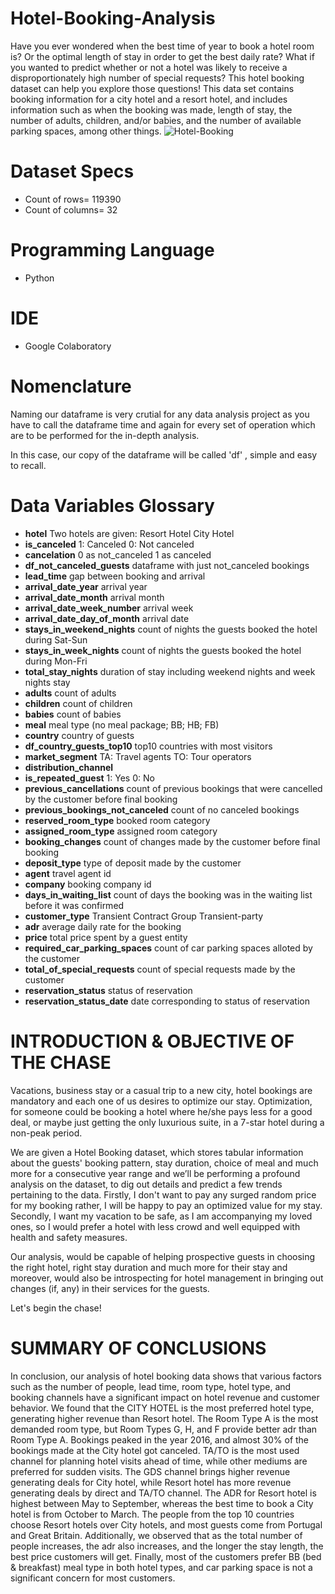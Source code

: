 # Hotel-Booking-Analysis
Have you ever wondered when the best time of year to book a hotel room is? Or the optimal length of stay in order to get the best daily rate? What if you wanted to predict whether or not a hotel was likely to receive a disproportionately high number of special requests? This hotel booking dataset can help you explore those questions!
This data set contains booking information for a city hotel and a resort hotel, and includes information such as when the booking was made, length of stay, the number of adults, children, and/or babies, and the number of available parking spaces, among other things.
![Hotel-Booking](https://user-images.githubusercontent.com/89864373/132099143-4d15689a-568b-4cb9-adad-cdf9a9ef9ff7.jpg)


# Dataset Specs
* Count of rows= 119390
* Count of columns= 32

# Programming Language
* Python 

# IDE
* Google Colaboratory

# Nomenclature
Naming our dataframe is very crutial for any data analysis project as you have to call the dataframe time and again for every set of operation which are to be performed for the in-depth analysis.

In this case, our copy of the dataframe will be called 'df' , simple and easy to recall.

# Data Variables Glossary

* **hotel**
Two hotels are given:
Resort Hotel
City Hotel
* **is_canceled**
1: Canceled
0: Not canceled
* **cancelation**
0 as not_canceled
1 as canceled
* **df_not_canceled_guests**
dataframe with just not_canceled bookings
* **lead_time**
gap between booking and arrival
* **arrival_date_year**
arrival year
* **arrival_date_month**
arrival month
* **arrival_date_week_number**
arrival week
* **arrival_date_day_of_month**
arrival date
* **stays_in_weekend_nights**
count of nights the guests booked the hotel during Sat-Sun
* **stays_in_week_nights**
count of nights the guests booked the hotel during Mon-Fri
* **total_stay_nights**
duration of stay including weekend nights and week nights stay
* **adults**
count of adults
* **children**
count of children
* **babies**
count of babies
* **meal**
meal type (no meal package; BB; HB; FB)
* **country**
country of guests
* **df_country_guests_top10**
top10 countries with most visitors
* **market_segment**
TA: Travel agents
TO: Tour operators
* **distribution_channel**
* **is_repeated_guest**
1: Yes
0: No
* **previous_cancellations**
count of previous bookings that were cancelled by the customer before final booking
* **previous_bookings_not_canceled**
count of no canceled bookings
* **reserved_room_type**
booked room category
* **assigned_room_type**
assigned room category
* **booking_changes**
count of changes made by the customer before final booking
* **deposit_type**
type of deposit made by the customer
* **agent**
travel agent id
* **company**
booking company id
* **days_in_waiting_list**
count of days the booking was in the waiting list before it was confirmed
* **customer_type**
Transient
Contract
Group
Transient-party
* **adr**
average daily rate for the booking
* **price**
total price spent by a guest entity
* **required_car_parking_spaces**
count of car parking spaces alloted by the customer
* **total_of_special_requests**
count of special requests made by the customer
* **reservation_status**
status of reservation
* **reservation_status_date**
date corresponding to status of reservation

# INTRODUCTION & OBJECTIVE OF THE CHASE
Vacations, business stay or a casual trip to a new city, hotel bookings are mandatory and each one of us desires to optimize our stay. Optimization, for someone could be booking a hotel where he/she pays less for a good deal, or maybe just getting the only luxurious suite, in a 7-star hotel during a non-peak period.

We are given a Hotel Booking dataset, which stores tabular information about the guests' booking pattern, stay duration, choice of meal and much more for a consecutive year range and we’ll be performing a profound analysis on the dataset, to dig out details and predict a few trends pertaining to the data. Firstly, I don't want to pay any surged random price for my booking rather, I will be happy to pay an optimized value for my stay. Secondly, I want my vacation to be safe, as I am accompanying my loved ones, so I would prefer a hotel with less crowd and well equipped with health and safety measures.

Our analysis, would be capable of helping prospective guests in choosing the right hotel, right stay duration and much more for their stay and moreover, would also be introspecting for hotel management in bringing out changes (if, any) in their services for the guests.

Let's begin the chase!

# SUMMARY OF CONCLUSIONS
In conclusion, our analysis of hotel booking data shows that various factors such as the number of people, lead time, room type, hotel type, and booking channels have a significant impact on hotel revenue and customer behavior. We found that the CITY HOTEL is the most preferred hotel type, generating higher revenue than Resort hotel. The Room Type A is the most demanded room type, but Room Types G, H, and F provide better adr than Room Type A. Bookings peaked in the year 2016, and almost 30% of the bookings made at the City hotel got canceled. TA/TO is the most used channel for planning hotel visits ahead of time, while other mediums are preferred for sudden visits. The GDS channel brings higher revenue generating deals for City hotel, while Resort hotel has more revenue generating deals by direct and TA/TO channel. The ADR for Resort hotel is highest between May to September, whereas the best time to book a City hotel is from October to March. The people from the top 10 countries choose Resort hotels over City hotels, and most guests come from Portugal and Great Britain. Additionally, we observed that as the total number of people increases, the adr also increases, and the longer the stay length, the best price customers will get. Finally, most of the customers prefer BB (bed & breakfast) meal type in both hotel types, and car parking space is not a significant concern for most customers.

